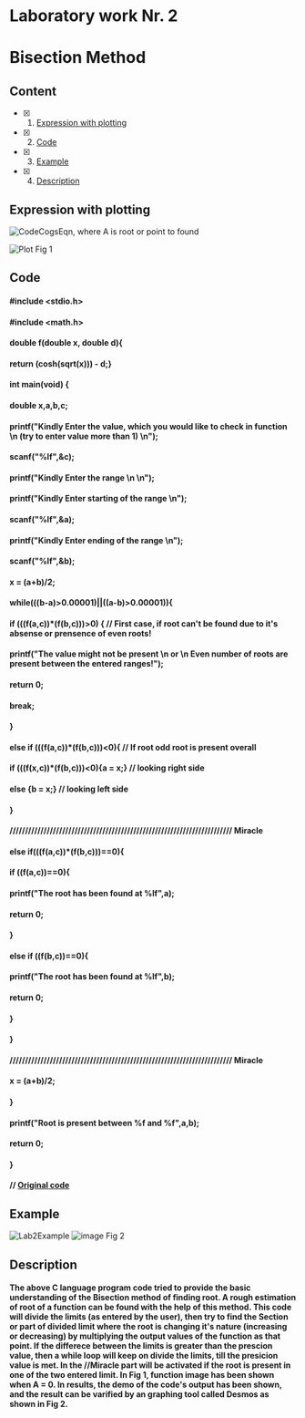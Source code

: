 # Laboratory work Nr. 2
# Bisection Method


## Content
- [x] 1. [Expression with plotting](https://github.com/Devansh-Vashistha/RTR105/blob/main/2LW_Root/Read%20me.md#expression-with-plotting)
- [x] 2. [Code](https://github.com/Devansh-Vashistha/RTR105/blob/main/2LW_Root/Read%20me.md#code)
- [x] 3. [Example](https://github.com/Devansh-Vashistha/RTR105/blob/main/2LW_Root/Read%20me.md#example)
- [x] 4. [Description](https://github.com/Devansh-Vashistha/RTR105/blob/main/2LW_Root/Read%20me.md#description)


## Expression with plotting
![CodeCogsEqn](https://user-images.githubusercontent.com/89969531/150698880-20e184d7-8256-4418-b075-afd1d7632f1b.svg), where A is root or point to found

![Plot](https://user-images.githubusercontent.com/89969531/150698813-41c07e98-80ae-41e0-9d50-cec64051a0b4.png)
Fig 1

## Code
####  #include <stdio.h>
#### #include <math.h>
#### double f(double x, double d){
#### return (cosh(sqrt(x))) - d;}
#### int main(void) {
#### double x,a,b,c;
#### printf("Kindly Enter the value, which you would like to check in function \n (try to enter value more than 1) \n");
#### scanf("%lf",&c);
#### printf("Kindly Enter the range \n \n");
#### printf("Kindly Enter starting of the range \n");
#### scanf("%lf",&a);
#### printf("Kindly Enter ending of the range \n");
#### scanf("%lf",&b);
#### x = (a+b)/2;
#### while(((b-a)>0.00001)||((a-b)>0.00001)){
#### if (((f(a,c))*(f(b,c)))>0) { // First case, if root can't be found due to it's absense or prensence of even roots!
#### printf("The value might not be present \n or \n Even number of roots are present between the entered ranges!");
#### return 0;
#### break;
#### }
#### else if (((f(a,c))*(f(b,c)))<0){ // If root odd root is present overall
#### if (((f(x,c))*(f(b,c)))<0){a = x;}  // looking right side
#### else {b = x;} // looking left side
#### }
#### //////////////////////////////////////////////////////////////////////// Miracle
#### else if(((f(a,c))*(f(b,c)))==0){
#### if ((f(a,c))==0){
#### printf("The root has been found at %lf",a);
#### return 0;
#### }
#### else if ((f(b,c))==0){
#### printf("The root has been found at %lf",b);
#### return 0;
#### }
#### }
#### //////////////////////////////////////////////////////////////////////// Miracle
#### x = (a+b)/2;
#### }
#### printf("Root is present between %f and %f",a,b);
#### return 0;
#### }
 
#### // [Original code](https://github.com/Devansh-Vashistha/RTR105/blob/main/2LW_Root/root.c)


## Example
![Lab2Example](https://user-images.githubusercontent.com/89969531/150698456-96c12235-e41f-40ac-906c-82a4da53f957.jpg)
![image](https://user-images.githubusercontent.com/89969531/150699490-023c9405-60b4-44e0-8859-4f03e99db684.png)
Fig 2

## Description
#### The above C language program code tried to provide the basic understanding of the Bisection method of finding root. A rough estimation of root of a function can be found with the help of this method. This code will divide the limits (as entered by the user), then try to find the Section or part of divided limit where the root is changing it's nature (increasing or decreasing) by multiplying the output values of the function as that point. If the differece between the limits is greater than the prescion value, then a while loop will keep on divide the limits, till the presicion value is met. In the //Miracle part will be activated if the root is present in one of the two entered limit. In Fig 1, function image has been shown when A = 0. In results, the demo of the code's output has been shown, and the result can be varified by an graphing tool called Desmos as shown in Fig 2. 
